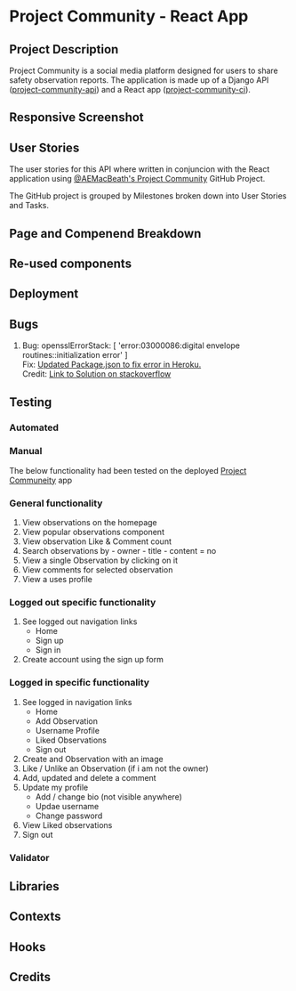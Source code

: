 # Project Community - React App

## Project Description
Project Community is a social media platform designed for users to share safety observation reports. The application is made up of a Django API ([project-community-api](https://project-community-api.herokuapp.com/)) and a React app ([project-community-ci](https://project-community-ci.herokuapp.com)).

## Responsive Screenshot

## User Stories
The user stories for this API where written in conjuncion with the React application using [@AEMacBeath's Project Community](https://github.com/users/AEMacBeath/projects/11/views/1) GitHub Project.

The GitHub project is grouped by Milestones broken down into User Stories and Tasks. 

## Page and Compenend Breakdown
<!--Example: https://camo.githubusercontent.com/1d53f17b964eeea7bcd3b49b4e3ba4ee1d62f61092777819361b1813e1bff462/68747470733a2f2f7265732e636c6f7564696e6172792e636f6d2f64676a72727664626c2f696d6167652f75706c6f61642f76313634393135353030302f6d6f6d656e74732d636f6d706f6e656e742d6d61705f7266746836712e706e67-->

## Re-used components


## Deployment

## Bugs
1.  Bug:    opensslErrorStack: [ 'error:03000086:digital envelope routines::initialization error' ]<br>
    Fix:    [Updated Package.json to fix error in Heroku.](https://github.com/AEMacBeath/project-community-ui/commit/bd9df922f9df2b69aba6d8d3d196b8b365a7d5c0)<br>
    Credit: [Link to Solution on stackoverflow](https://stackoverflow.com/questions/69665222/node-js-17-0-1-gatsby-error-digital-envelope-routinesunsupported-err-os)


## Testing
### Automated
### Manual
The below functionality had been tested on the deployed [Project Communeity](https://project-community-ci.herokuapp.com/) app

### General functionality
1.  View observations on the homepage
1.  View popular observations component
1.  View observation Like & Comment count
1.  Search observations by
        -   owner
        -   title
        -   content = no
1.  View a single Observation by clicking on it
1.  View comments for selected observation
1.  View a uses profile

### Logged out specific functionality
1.  See logged out navigation links
    -   Home
    -   Sign up
    -   Sign in
1.  Create account using the sign up form

### Logged in specific functionality
1.  See logged in navigation links
    -   Home
    -   Add Observation
    -   Username Profile
    -   Liked Observations
    -   Sign out
1.  Create and Observation with an image
1.  Like / Unlike an Observation (if i am not the owner)
1.  Add, updated and delete a comment
1.  Update my profile
    -   Add / change bio (not visible anywhere)
    -   Updae username
    -   Change password
1.  View Liked observations
1.  Sign out

### Validator

## Libraries

## Contexts

## Hooks

## Credits


<!--Credits - https://safetyrisk.net/safety-photos-funny-fails/-->

